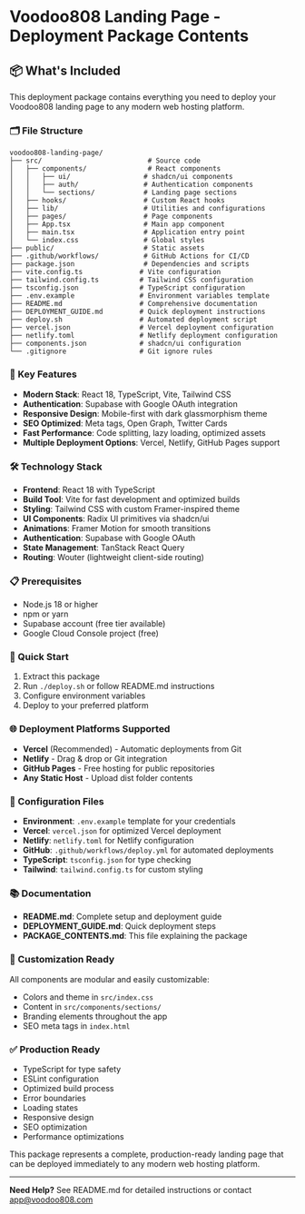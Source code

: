 # Voodoo808 Landing Page - Deployment Package Contents

## 📦 What's Included

This deployment package contains everything you need to deploy your Voodoo808 landing page to any modern web hosting platform.

### 🗂️ File Structure
```
voodoo808-landing-page/
├── src/                          # Source code
│   ├── components/               # React components
│   │   ├── ui/                  # shadcn/ui components
│   │   ├── auth/                # Authentication components
│   │   └── sections/            # Landing page sections
│   ├── hooks/                   # Custom React hooks
│   ├── lib/                     # Utilities and configurations
│   ├── pages/                   # Page components
│   ├── App.tsx                  # Main app component
│   ├── main.tsx                 # Application entry point
│   └── index.css                # Global styles
├── public/                      # Static assets
├── .github/workflows/           # GitHub Actions for CI/CD
├── package.json                 # Dependencies and scripts
├── vite.config.ts              # Vite configuration
├── tailwind.config.ts          # Tailwind CSS configuration
├── tsconfig.json               # TypeScript configuration
├── .env.example                # Environment variables template
├── README.md                   # Comprehensive documentation
├── DEPLOYMENT_GUIDE.md         # Quick deployment instructions
├── deploy.sh                   # Automated deployment script
├── vercel.json                 # Vercel deployment configuration
├── netlify.toml                # Netlify deployment configuration
├── components.json             # shadcn/ui configuration
└── .gitignore                  # Git ignore rules
```

### 🎯 Key Features
- **Modern Stack**: React 18, TypeScript, Vite, Tailwind CSS
- **Authentication**: Supabase with Google OAuth integration
- **Responsive Design**: Mobile-first with dark glassmorphism theme
- **SEO Optimized**: Meta tags, Open Graph, Twitter Cards
- **Fast Performance**: Code splitting, lazy loading, optimized assets
- **Multiple Deployment Options**: Vercel, Netlify, GitHub Pages support

### 🛠️ Technology Stack
- **Frontend**: React 18 with TypeScript
- **Build Tool**: Vite for fast development and optimized builds
- **Styling**: Tailwind CSS with custom Framer-inspired theme
- **UI Components**: Radix UI primitives via shadcn/ui
- **Animations**: Framer Motion for smooth transitions
- **Authentication**: Supabase with Google OAuth
- **State Management**: TanStack React Query
- **Routing**: Wouter (lightweight client-side routing)

### 📋 Prerequisites
- Node.js 18 or higher
- npm or yarn
- Supabase account (free tier available)
- Google Cloud Console project (free)

### 🚀 Quick Start
1. Extract this package
2. Run `./deploy.sh` or follow README.md instructions
3. Configure environment variables
4. Deploy to your preferred platform

### 🌐 Deployment Platforms Supported
- **Vercel** (Recommended) - Automatic deployments from Git
- **Netlify** - Drag & drop or Git integration
- **GitHub Pages** - Free hosting for public repositories
- **Any Static Host** - Upload dist folder contents

### 🔧 Configuration Files
- **Environment**: `.env.example` template for your credentials
- **Vercel**: `vercel.json` for optimized Vercel deployment
- **Netlify**: `netlify.toml` for Netlify configuration
- **GitHub**: `.github/workflows/deploy.yml` for automated deployments
- **TypeScript**: `tsconfig.json` for type checking
- **Tailwind**: `tailwind.config.ts` for custom styling

### 📚 Documentation
- **README.md**: Complete setup and deployment guide
- **DEPLOYMENT_GUIDE.md**: Quick deployment steps
- **PACKAGE_CONTENTS.md**: This file explaining the package

### 🎨 Customization Ready
All components are modular and easily customizable:
- Colors and theme in `src/index.css`
- Content in `src/components/sections/`
- Branding elements throughout the app
- SEO meta tags in `index.html`

### ✅ Production Ready
- TypeScript for type safety
- ESLint configuration
- Optimized build process
- Error boundaries
- Loading states
- Responsive design
- SEO optimization
- Performance optimizations

This package represents a complete, production-ready landing page that can be deployed immediately to any modern web hosting platform.

---

**Need Help?** See README.md for detailed instructions or contact app@voodoo808.com